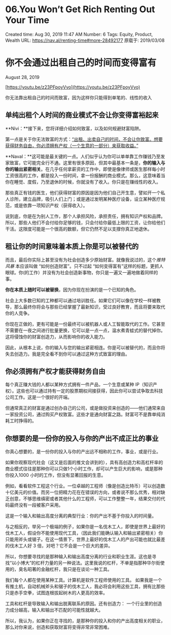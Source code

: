 # 06.You Won’t Get Rich Renting Out Your Time

Created time: Aug 30, 2019 11:47 AM
Number: 6
Tags: Equity, Product, Wealth
URL: https://nav.al/renting-time#more-28492177
原载于: 2019/03/08

# 你不会通过出租自己的时间而变得富有

August 28, 2019

[https://youtu.be/z23PFpoyVvo](https://youtu.be/z23PFpoyVvo)

你无法靠出租自己的时间而致富，因为这样你只能得到单笔的、线性的收入

## **单纯出租个人时间的商业模式不会让你变得富裕起来**

**Nivi：**接下来，您将详细介绍如何致富，以及如何规避财富陷阱。

第一点是关于你无法致富的方式：[“出租、出卖自己的时间，不会让你致富。想要获得财务自由，你必须拥有产权（一个生意的一部分）来获取收益。”](https://twitter.com/naval/status/1002103670400417792)

**Naval：**这可能是最关键的一点。人们似乎认为你可以单单靠工作赚钱乃至发家致富，它可能完全行不通。这里有很多原因，但其中最基本一条是，**你的输入与你的输出紧密相关**。在几乎任何拿薪资的工作中，即使是像律师或医生那样每小时工资很高的工作，都是投入一份时间，拿一份报酬的商业模式。那么，这意味着当你在睡觉、度假，乃至退休的时候，你就没有了收入。你只是在赚线性的收入。

那些真正有钱的医生，他们获得财富的原因是因为他们自己开生意，譬如开一个私人诊所，建立品牌，吸引人们上门；或是通过发明某种医疗设备，设立某种医疗规范，或是依靠一项知识产权（获得收入）。

说到底，你是在为别人工作，那个人承担风险，承担责任，拥有知识产权和品牌。所以，那些人他们不会付给你足够的钱，只会付给你最低上限的工资，让你给他们干活。这限度可能是一个很高的数额，但它仍然不足以支撑你真正地退休。

## **租让你的时间意味着本质上你是可以被替代的**

而且，最后你实际上甚至没有为社会创造多少原始财富。就像我说过的，这个*推特风暴* 本应该叫做 “如何创造财富”。只不过起 “如何变得富有”这样的标题，更抓人眼球。你(的工作）并没有为社会创造新事物，你只是一遍又一遍地做着同样的事。

**你在本质上随时可以被替换**，因为你现在扮演的是一个已知的角​​色。

社会上大多数已知的工种都可以通过培训胜任。如果它们可以像在学校一样被教导，那么最终你将会与那些已经掌握了最新知识，受过良好教育，而且将要来取代你的人竞争。

你现在正做的，更有可能是一份最终可以被机器人或人工智能取代的工作。它甚至不需要在一夜之间进行批量更换，它可以是一点一点，温水煮青蛙式的替代掉你。这将侵蚀你的财富创造力，从而影响你的收入能力。

因此，从根本上说，你的输入与您的输出紧密相连。你是可以被替代的，而且你将失去创造力。我是完全看不到你可以通过这种方式致富的理由。

## **你必须拥有产权才能获得财务自由**

每个真正赚大钱的人都以某种方式拥有一件产品，一个生意或某种 IP（知识产权）。这些也可以通过持有一定的股票期权间接获得，因此你可以尝试争取去科技公司工作。这是一个很好的开端。

但通常真正的财富是通过创办自己的公司，或是做投资来创造的——他们通常来自一家投资公司，通过购买产权致富。这些才是通向财富之路。财富可不是靠单纯消耗工时挣得的。

## **你想要的是一份你的投入与你的产出不成正比的事业**

你真心想要的，是一份你的投入与你的产出远不相称的工作，事业，或是行业。

如果你观察现代社会（这又是后面的推文会讲到的），具有高创造力和高杠杆率的商业模式往往是那种你可以只做1个小时工作，却可以产生巨大的影响，或是那种你投入1000 小时的工作，但没有显著回报的生意。

例如，看看软件工程这个行业。一位卓越的工程师（像是创造比特币）可以创造数十亿美元的价值。而另一位把精力花在在错误的方向，或者说不那么优秀，相对缺乏创意，不够思维缜密或者其他什么的工程师，可以工作整整一年，结果交付的代码最终没有一段被客户采用。

这是一个输入和输出高度分离的典型行业：你的产出不基于你投入的时间量。

与之相反的，举另一个极端的例子，如果你是一名伐木工人，即使是世界上最好的伐木工人，假设你不能使用现代工具，（因此我们能确认输入和输出紧密相关）你只能用斧头或锯子。在这一情景下，世界上最好的伐木工人的产出可能也就比最差的伐木工人好 3 倍，对吧？它不会是一个巨大的差异。

所以，你想要寻找的是那种输入和输出高度分离的行业和职业生涯。这也是寻找“以小博大”的杠杆力量的另一种说法。这里我说的杠杆，不单是指那种华尔街使用的，臭名昭著的金融杠杆，我只是在谈论一种工具。

我们每个人都在使用某种工具。计算机是软件工程师使用的工具。 如果我是一个有推土机，自动机械斧头和锯子的伐木工人，我必将会利用这些工具，拥有比那些只是赤手空拳，试图连根拔起树木的人更高的效率。

工具和杠杆是导致输入和输出脱离联系的原因。还有创造力： 一个行业里的创造力成分越高，输入和输出不匹配的可能性就越大。

所以，我认为，如果你正在寻找的，是那种你的投入和你的产出高度相关的职业，那么对你来说，创造和获取财富将变得非常非常困难。